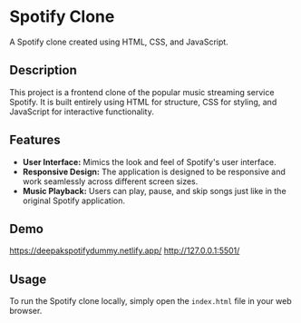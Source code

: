 # Spotify Clone

A Spotify clone created using HTML, CSS, and JavaScript.

## Description

This project is a frontend clone of the popular music streaming service Spotify. It is built entirely using HTML for structure, CSS for styling, and JavaScript for interactive functionality.

## Features

- **User Interface:** Mimics the look and feel of Spotify's user interface.
- **Responsive Design:** The application is designed to be responsive and work seamlessly across different screen sizes.
- **Music Playback:** Users can play, pause, and skip songs just like in the original Spotify application.




## Demo

https://deepakspotifydummy.netlify.app/
http://127.0.0.1:5501/

## Usage

To run the Spotify clone locally, simply open the `index.html` file in your web browser.


